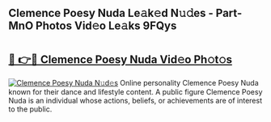 ## Clemence Poesy Nuda Le𝚊k𝚎d N𝚞𝚍es - Part-MnO Photos Vid𝚎o Le𝚊ks 9FQys

# <h2><a href="http://fbfhwhv.evod.top/?m=Clemence+Poesy+Nuda">🔗 👉🔴 Clemence Poesy Nuda Vid𝚎o Ph𝚘t𝚘s</a></h2>

[![Clemence Poesy Nuda N𝚞d𝚎s](https://i.imgur.com/8V9OHl7.gif)](http://fbfhwhv.evod.top/?m=Clemence+Poesy+Nuda)
Online personality Clemence Poesy Nuda known for their dance and lifestyle content. A public figure Clemence Poesy Nuda is an individual whose actions, beliefs, or achievements are of interest to the public. 
